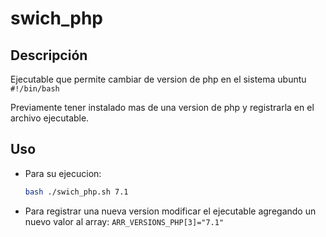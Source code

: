 # swich_php

## Descripción

Ejecutable que permite cambiar de version de php en el sistema ubuntu `#!/bin/bash`

Previamente tener instalado mas de una version de php y registrarla en el archivo ejecutable.

## Uso

- Para su ejecucion:

    ```bash
    bash ./swich_php.sh 7.1

    ```

- Para registrar una nueva version modificar el ejecutable agregando un nuevo valor al array:
    `ARR_VERSIONS_PHP[3]="7.1"`
